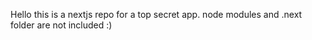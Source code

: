 Hello this is a nextjs repo for a top secret app.
node modules and .next folder are not included :)
